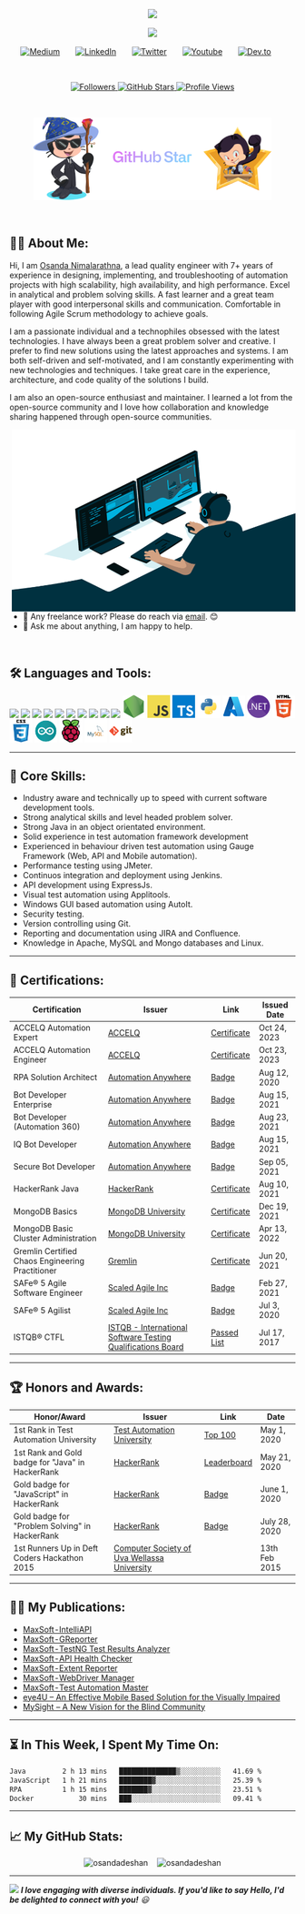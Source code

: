 <!-- Heading -->
<p align="center">
  <a href="https://github.com/osandadeshan/">
    <img src="https://readme-typing-svg.demolab.com?font=Fira+Code&size=28&duration=1&pause=1000&width=435&lines=Osanda+Deshan+Nimalarathna" /></a>
</p>

<p align="center">
  <a href="https://github.com/osandadeshan/readme-typing-svg">
    <img src="https://readme-typing-svg.demolab.com?font=Fira+Code&size=24&pause=1000&width=570&lines=Full-Stack+Software+Automation+Developer" /></a>
</p>

<!-- Social icons section -->
<p align="center">
  <a href="https://medium.com/@osandadeshan"><img width="32px" alt="Medium" title="Medium" src="https://i.imgur.com/OViZO8J.png"/></a>
  &#8287;&#8287;&#8287;&#8287;&#8287;
  <a href="https://www.linkedin.com/in/osandadeshan/"><img width="32px" alt="LinkedIn" title="LinkedIn" src="https://i.imgur.com/yRpa1dQ.png"/></a>
  &#8287;&#8287;&#8287;&#8287;&#8287;
  <a href="https://twitter.com/osandadeshan/"><img width="32px" alt="Twitter" title="Twitter" src="https://i.imgur.com/AixJgnm.png"/></a>
  &#8287;&#8287;&#8287;&#8287;&#8287;
  <a href="https://www.youtube.com/@OsandaDeshanNimalarathna"><img width="32px" alt="Youtube" title="Youtube" src="https://i.imgur.com/qiXu7b2.png"/></a>
  &#8287;&#8287;&#8287;&#8287;&#8287;
  <a href="https://dev.to/osandadeshan"><img width="32px" alt="Dev.to" title="OsandaDeshan Dev.to" src="https://i.imgur.com/mVm29vK.png"></a>
  &#8287;&#8287;&#8287;&#8287;&#8287;
</p>

<br/>

<!-- Social badges section -->
<p align="center">
  <a href="https://github.com/osandadeshan?tab=followers">
    <img alt="Followers" title="Follow me on Github" src="https://img.shields.io/github/followers/osandadeshan?color=red&logo=github"/>
  </a>
  <a href="https://github.com/osandadeshan?tab=stars">
    <img alt="GitHub Stars" src="https://img.shields.io/github/stars/osandadeshan?color=yellow&logo=github">
  </a>
  <a href="https://komarev.com/ghpvc/?username=osandadeshan&style=for-the-badge">
    <img alt="Profile Views" title="GitHub profile views" src="https://komarev.com/ghpvc/?username=osandadeshan&style=for-the-badge"/>
  </a>
</p>

<br />

<!-- GitHub Star link -->
<p align="center">
  <a href="https://stars.github.com/profiles/osandadeshan/">
    <img src="https://github.com/osandadeshan/osandadeshan/blob/master/github-stars-program.png?raw=true" alt="GitHub Star 2024"/></a>
</p>

<br/>

## 👨‍💻 About Me:

Hi, I am [Osanda Nimalarathna](https://osandadeshan.github.io/), a lead quality engineer with 7+ years of experience in designing, implementing, and troubleshooting of automation projects with high scalability, high availability, and high performance. Excel in analytical and problem solving skills. A fast learner and a great team player with good interpersonal skills and communication. Comfortable in following Agile Scrum methodology to achieve goals.

I am a passionate individual and a technophiles obsessed with the latest technologies. I have always been a great problem solver and creative. I prefer to find new solutions using the latest approaches and systems. I am both self-driven and self-motivated, and I am constantly experimenting with new technologies and techniques. I take great care in the experience, architecture, and code quality of the solutions I build.

I am also an open-source enthusiast and maintainer. I learned a lot from the open-source community and I love how collaboration and knowledge sharing happened through open-source communities.

  <img align="right" alt="GIF" src="https://github.com/osandadeshan/osandadeshan/blob/master/code.gif?raw=true" width="500" height="320" />
  
- 💼 Any freelance work? Please do reach via [email](mailto:osanda.deshan@gmail.com). 😊
- 💬 Ask me about anything, I am happy to help.
<br />

## 🛠️ Languages and Tools:

<p>
<img height="40" src="https://user-images.githubusercontent.com/9147189/132085322-d70476c1-aedc-479e-9466-a7820d155037.png">
<img height="40" src="https://user-images.githubusercontent.com/9147189/132085485-77d9a8a3-714e-4522-922b-5047338cdbb1.png">
<img height="40" src="https://user-images.githubusercontent.com/9147189/132085451-dfda532a-fd54-430b-8eb3-48c5b96fbe64.png">
<img height="40" src="https://user-images.githubusercontent.com/9147189/132085461-e585bb96-6a46-4497-b72b-2391b2f10e4b.png">
<img height="40" src="https://user-images.githubusercontent.com/9147189/132085605-08c3bed6-54d9-4062-883c-1b34fa99c925.png">
<img height="40" src="https://user-images.githubusercontent.com/9147189/132085661-65f72872-fe1f-4fd3-b288-c4eec1c4d734.png">
<img height="40" src="https://user-images.githubusercontent.com/9147189/132085683-f2784d89-8119-48d4-95e9-034e46a916ef.png">
<img height="40" src="https://user-images.githubusercontent.com/9147189/132085524-15175cb6-82a2-4337-a524-1e191200fb54.png">
<img height="40" src="https://user-images.githubusercontent.com/9147189/132085548-6d43c0f8-a3e4-4ec8-af30-09713fd553ba.png">
<img height="40" src="https://user-images.githubusercontent.com/9147189/132085559-8caa721a-34da-4a1c-bd56-0a805f6c029c.png">
<img height="40" src="https://raw.githubusercontent.com/github/explore/80688e429a7d4ef2fca1e82350fe8e3517d3494d/topics/nodejs/nodejs.png">
<img height="40" src="https://raw.githubusercontent.com/github/explore/80688e429a7d4ef2fca1e82350fe8e3517d3494d/topics/javascript/javascript.png">
<img height="40" src="https://raw.githubusercontent.com/github/explore/80688e429a7d4ef2fca1e82350fe8e3517d3494d/topics/typescript/typescript.png">
<img height="40"  src="https://raw.githubusercontent.com/github/explore/80688e429a7d4ef2fca1e82350fe8e3517d3494d/topics/python/python.png">
<img height="40" src="https://raw.githubusercontent.com/github/explore/eaef8552d8b082ffafe2bfc8a5023d47da904aac/topics/azure/azure.png">
<img height="40" src="https://raw.githubusercontent.com/github/explore/93d8a67084f94b2a444e510199a6e7622e5b09a3/topics/dotnet/dotnet.png">
<img height="40" src="https://raw.githubusercontent.com/github/explore/80688e429a7d4ef2fca1e82350fe8e3517d3494d/topics/html/html.png">
<img height="40" src="https://raw.githubusercontent.com/github/explore/80688e429a7d4ef2fca1e82350fe8e3517d3494d/topics/css/css.png">
<img height="40"  src="https://raw.githubusercontent.com/github/explore/80688e429a7d4ef2fca1e82350fe8e3517d3494d/topics/arduino/arduino.png">
<img height="40" src="https://raw.githubusercontent.com/github/explore/80688e429a7d4ef2fca1e82350fe8e3517d3494d/topics/raspberry-pi/raspberry-pi.png">
<img height="40" src="https://raw.githubusercontent.com/github/explore/80688e429a7d4ef2fca1e82350fe8e3517d3494d/topics/mysql/mysql.png">
<img height="40" src="https://raw.githubusercontent.com/github/explore/80688e429a7d4ef2fca1e82350fe8e3517d3494d/topics/git/git.png">
</p>
<hr>

## 🚧 Core Skills:

<!-- TODO-IST:START -->

* Industry aware and technically up to speed with current software development tools.
* Strong analytical skills and level headed problem solver.
* Strong Java in an object orientated environment.
* Solid experience in test automation framework development
* Experienced in behaviour driven test automation using Gauge Framework (Web, API and Mobile automation).
* Performance testing using JMeter.
* Continuos integration and deployment using Jenkins.
* API development using ExpressJs.
* Visual test automation using Applitools.
* Windows GUI based automation using AutoIt.
* Security testing.
* Version controlling using Git.
* Reporting and documentation using JIRA and Confluence.
* Knowledge in Apache, MySQL and Mongo databases and Linux.

<!-- TODO-IST:END -->
<hr>

## 🥇 Certifications:
| Certification | Issuer | Link | Issued Date |
| ------------ | ------------ | ------------ | ------------ |
| ACCELQ Automation Expert | [ACCELQ](https://www.accelq.com/) | [Certificate](https://certificate.accelq.com/verify/173bb239690 "Certificate") | Oct 24, 2023 |
| ACCELQ Automation Engineer | [ACCELQ](https://www.accelq.com/) | [Certificate](https://certificate.accelq.com/verify/6f7f4a2e689 "Certificate") | Oct 23, 2023 |
| RPA Solution Architect | [Automation Anywhere](https://www.automationanywhere.com/) | [Badge](https://certificates.automationanywhere.com/f2a97613-6e23-4fdf-9446-79df82ed5a5b "Badge") | Aug 12, 2020 |
| Bot Developer Enterprise | [Automation Anywhere](https://www.automationanywhere.com/) | [Badge](https://certificates.automationanywhere.com/f37c8359-5da9-433c-a224-fe3a3faf1c42 "Badge") | Aug 15, 2021 |
| Bot Developer (Automation 360) | [Automation Anywhere](https://www.automationanywhere.com/) | [Badge](https://certificates.automationanywhere.com/67fb31cb-2f22-4157-8f7a-93b2d6c6d2dc "Badge") | Aug 23, 2021 |
| IQ Bot Developer | [Automation Anywhere](https://www.automationanywhere.com/) | [Badge](https://certificates.automationanywhere.com/2fb63b0e-af37-4f37-bc7e-0dfae0b4477f "Badge") | Aug 15, 2021 |
| Secure Bot Developer | [Automation Anywhere](https://www.automationanywhere.com/) | [Badge](https://certificates.automationanywhere.com/e78aaf13-f62c-436e-bfd4-9bd7e643de40 "Badge") | Sep 05, 2021 |
| HackerRank Java | [HackerRank](https://www.hackerrank.com/) | [Certificate](https://www.hackerrank.com/certificates/3fbf0403009f "Certificate") | Aug 10, 2021 |
| MongoDB Basics | [MongoDB University](https://university.mongodb.com/) | [Certificate](https://university.mongodb.com/course_completion/e9865401-5149-4630-aa04-f94b154c6b15 "Certificate") | Dec 19, 2021 |
| MongoDB Basic Cluster Administration | [MongoDB University](https://university.mongodb.com/) | [Certificate](https://university.mongodb.com/course_completion/831c1097-c30b-4b4f-ad54-8d1f8b3068e7 "Certificate") | Apr 13, 2022 |
| Gremlin Certified Chaos Engineering Practitioner | [Gremlin](https://www.gremlin.com/) | [Certificate](https://www.credential.net/92812c7b-decd-4e82-90e1-d654f870394e "Certificate") | Jun 20, 2021 |
| SAFe® 5 Agile Software Engineer | [Scaled Agile Inc](https://www.scaledagile.com/ "Scaled Agile Inc") | [Badge](https://www.youracclaim.com/badges/2682aa4d-51c2-4db0-b7ea-080f6174ce0f "Badge") | Feb 27, 2021 |
| SAFe® 5 Agilist | [Scaled Agile Inc](https://www.scaledagile.com/ "Scaled Agile Inc") | [Badge](https://www.youracclaim.com/badges/6deb4350-1fc3-4758-a1be-ecfdb04bf17a/linked_in_profile "Badge") | Jul 3, 2020 |
| ISTQB® CTFL | [ISTQB - International Software Testing Qualifications Board](https://www.istqb.org/ "ISTQB - International Software Testing Qualifications Board") | [Passed List](https://www.sl-stb.org/exam/results.html "Passed List") | Jul 17, 2017 |
<hr>

## 🏆 Honors and Awards:

| Honor/Award | Issuer | Link | Date |
| ------------ | ------------ | ------------ | ------------ |
| 1st Rank in Test Automation University | [Test Automation University](https://testautomationu.applitools.com "Test Automation University") | [Top 100](https://testautomationu.applitools.com/tau100.html "Top 100") | May 1, 2020 |
| 1st Rank and Gold badge for "Java" in HackerRank | [HackerRank](https://www.hackerrank.com/ "HackerRank") | [Leaderboard](https://www.hackerrank.com/leaderboard?filter=osandadeshan&filter_on=hacker&limit=5000&page=1&track=java&type=practice "Leaderboard") | May 21, 2020 |
| Gold badge for "JavaScript" in HackerRank | [HackerRank](https://www.hackerrank.com/ "HackerRank") | [Badge](https://www.hackerrank.com/osandadeshan?hr_r=1) | June 1, 2020 |
| Gold badge for "Problem Solving" in HackerRank | [HackerRank](https://www.hackerrank.com/ "HackerRank") | [Badge](https://www.hackerrank.com/osandadeshan?hr_r=1) | July 28, 2020 |
| 1st Runners Up in Deft Coders Hackathon 2015 | [Computer Society of Uva Wellassa University](http://www.uwu.ac.lk/ "Computer Society of Uva Wellassa University") |   | 13th Feb 2015 |
<hr>

## ✍🏻 My Publications:

<!-- BLOG-POST-LIST:START -->

- [MaxSoft - IntelliAPI](https://medium.com/intelliapi)
- [MaxSoft - GReporter](https://medium.com/greporter)
- [MaxSoft - TestNG Test Results Analyzer](https://medium.com/testng-test-results-analyzer)
- [MaxSoft - API Health Checker](https://medium.com/api-health-checker)
- [MaxSoft - Extent Reporter](https://medium.com/extent-reporter)
- [MaxSoft - WebDriver Manager](https://medium.com/webdrivermanager)
- [MaxSoft - Test Automation Master](https://medium.com/automationmaster)
- [eye4U – An Effective Mobile Based Solution for the Visually Impaired]()
- [MySight – A New Vision for the Blind Community](http://repository.kln.ac.lk/handle/123456789/15632)
<!-- BLOG-POST-LIST:END -->
<hr>

## ⏳ In This Week, I Spent My Time On:

<!--START_SECTION:waka-->

```text
Java         2 h 13 mins   ██████████████▒░░░░░░░░░░   41.69 %
JavaScript   1 h 21 mins   ████████▓░░░░░░░░░░░░░░░░   25.39 %
RPA          1 h 15 mins   ███████▓░░░░░░░░░░░░░░░░░   23.51 %
Docker           30 mins   ███░░░░░░░░░░░░░░░░░░░░░░   09.41 %
```

<!--END_SECTION:waka-->
<hr>

## 📈 My GitHub Stats:

<p  align="center"> 
  <img src="https://github-readme-stats.vercel.app/api?username=osandadeshan&show_icons=true&theme=gotham" alt="osandadeshan" />
  &nbsp;&nbsp;
  <img src="https://github-readme-stats.vercel.app/api/top-langs/?username=osandadeshan&layout=compact&theme=gotham" alt="osandadeshan" />
<p>
<hr>

<img src="https://media.giphy.com/media/LnQjpWaON8nhr21vNW/giphy.gif" width="60"> <em><b>I love engaging with diverse individuals. If you'd like to say Hello, I'd be delighted to connect with you!</b> 😃</em>
